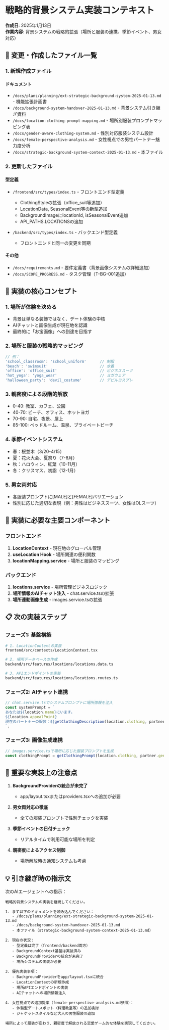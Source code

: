 # 戦略的背景システム実装コンテキスト

**作成日**: 2025年1月13日  
**作業内容**: 背景システムの戦略的拡張（場所と服装の連携、季節イベント、男女対応）

## 📁 変更・作成したファイル一覧

### 1. 新規作成ファイル

#### ドキュメント
- `/docs/plans/planning/ext-strategic-background-system-2025-01-13.md` - 機能拡張計画書
- `/docs/background-system-handover-2025-01-13.md` - 背景システム引き継ぎ資料
- `/docs/location-clothing-prompt-mapping.md` - 場所別服装プロンプトマッピング表
- `/docs/gender-aware-clothing-system.md` - 性別対応服装システム設計
- `/docs/female-perspective-analysis.md` - 女性視点での男性パートナー魅力度分析
- `/docs/strategic-background-system-context-2025-01-13.md` - 本ファイル

### 2. 更新したファイル

#### 型定義
- `/frontend/src/types/index.ts` - フロントエンド型定義
  - ClothingStyleの拡張（office_suit等追加）
  - LocationData, SeasonalEvent等の新型追加
  - BackgroundImageにlocationId, isSeasonalEvent追加
  - API_PATHS.LOCATIONSの追加

- `/backend/src/types/index.ts` - バックエンド型定義
  - フロントエンドと同一の変更を同期

#### その他
- `/docs/requirements.md` - 要件定義書（背景画像システムの詳細追加）
- `/docs/SCOPE_PROGRESS.md` - タスク管理（T-BG-001追加）

## 🎯 実装の核心コンセプト

### 1. 場所が体験を決める
- 背景は単なる装飾ではなく、デート体験の中核
- AIチャットと画像生成が現在地を認識
- 最終的に「お宝画像」への到達を目指す

### 2. 場所と服装の戦略的マッピング
```typescript
// 例：
'school_classroom': 'school_uniform'      // 制服
'beach': 'swimsuit'                       // 水着  
'office': 'office_suit'                   // ビジネススーツ
'hot_yoga': 'yoga_wear'                   // ヨガウェア
'halloween_party': 'devil_costume'        // デビルコスプレ
```

### 3. 親密度による段階的解放
- 0-40: 教室、カフェ、公園
- 40-70: ビーチ、オフィス、ホットヨガ
- 70-90: 自宅、夜景、屋上
- 85-100: ベッドルーム、温泉、プライベートビーチ

### 4. 季節イベントシステム
- 春：桜並木（3/20-4/15）
- 夏：花火大会、夏祭り（7-8月）
- 秋：ハロウィン、紅葉（10-11月）
- 冬：クリスマス、初詣（12-1月）

### 5. 男女両対応
- 各服装プロンプトに[MALE]と[FEMALE]バリエーション
- 性別に応じた適切な表現（例：男性はビジネススーツ、女性はOLスーツ）

## 🔧 実装に必要な主要コンポーネント

### フロントエンド
1. **LocationContext** - 現在地のグローバル管理
2. **useLocation Hook** - 場所関連の便利関数
3. **locationMapping.service** - 場所と服装のマッピング

### バックエンド  
1. **locations.service** - 場所管理ビジネスロジック
2. **場所情報のAIチャット注入** - chat.service.tsの拡張
3. **場所連動画像生成** - images.service.tsの拡張

## 📋 次の実装ステップ

### フェーズ1: 基盤構築
```bash
# 1. LocationContextの実装
frontend/src/contexts/LocationContext.tsx

# 2. 場所データベースの作成
backend/src/features/locations/locations.data.ts

# 3. APIエンドポイントの実装
backend/src/features/locations/locations.routes.ts
```

### フェーズ2: AIチャット連携
```typescript
// chat.service.tsでシステムプロンプトに場所情報を注入
const systemPrompt = `
あなたは${location.name}にいます。
${location.appealPoint}
現在のパートナーの服装：${getClothingDescription(location.clothing, partner.gender)}
`;
```

### フェーズ3: 画像生成連携
```typescript
// images.service.tsで場所に応じた服装プロンプトを生成
const clothingPrompt = getClothingPrompt(location.clothing, partner.gender);
```

## 🚨 重要な実装上の注意点

1. **BackgroundProviderの統合が未完了**
   - app/layout.tsxまたはproviders.tsxへの追加が必要

2. **男女両対応の徹底**
   - 全ての服装プロンプトで性別チェックを実装

3. **季節イベントの日付チェック**
   - リアルタイムで利用可能な場所を判定

4. **親密度によるアクセス制御**
   - 場所解放時の通知システムも考慮

## 💡 引き継ぎ時の指示文

次のAIエージェントへの指示：

```
戦略的背景システムの実装を継続してください。

1. まず以下のドキュメントを読み込んでください：
   - /docs/plans/planning/ext-strategic-background-system-2025-01-13.md
   - /docs/background-system-handover-2025-01-13.md
   - 本ファイル（strategic-background-system-context-2025-01-13.md）

2. 現在の状況：
   - 型定義は完了（frontend/backend両方）
   - BackgroundContext基盤は実装済み
   - BackgroundProviderの統合が未完了
   - 場所システムの実装が必要

3. 優先実装事項：
   - BackgroundProviderをapp/layout.tsxに統合
   - LocationContextの新規作成
   - 場所APIエンドポイントの実装
   - AIチャットへの場所情報注入

4. 女性視点での追加提案（female-perspective-analysis.md参照）：
   - 体験型デートスポット（料理教室等）の追加検討
   - ジャケットスタイルなど大人の男性服装の追加

場所によって服装が変わり、親密度で解放される恋愛ゲーム的な体験を実現してください。
```